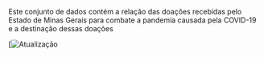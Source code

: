 Este conjunto de dados contém a relação das doações recebidas pelo Estado de Minas Gerais para combate a pandemia causada pela COVID-19 e a destinação dessas doações

[![Atualização]()
